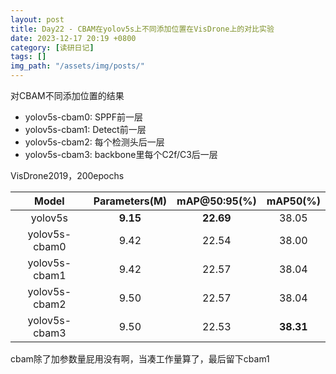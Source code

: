 ```yaml
---
layout: post
title: Day22 - CBAM在yolov5s上不同添加位置在VisDrone上的对比实验
date: 2023-12-17 20:19 +0800
category: [读研日记]
tags: []
img_path: "/assets/img/posts/"
---
```


对CBAM不同添加位置的结果

* yolov5s-cbam0: SPPF前一层
* yolov5s-cbam1: Detect前一层
* yolov5s-cbam2: 每个检测头后一层
* yolov5s-cbam3: backbone里每个C2f/C3后一层

VisDrone2019，200epochs

|Model            |Parameters(M)|mAP@50:95(%)|mAP50(%) |
|:---:            |:---:        |:---:       |:---:    |
|yolov5s          |**9.15**     |**22.69**   |38.05    |
|yolov5s-cbam0    |9.42         |22.54       |38.00    |
|yolov5s-cbam1    |9.42         |22.57       |38.04    |
|yolov5s-cbam2    |9.50         |22.57       |38.04    |
|yolov5s-cbam3    |9.50         |22.53       |**38.31**|

cbam除了加参数量屁用没有啊，当凑工作量算了，最后留下cbam1
